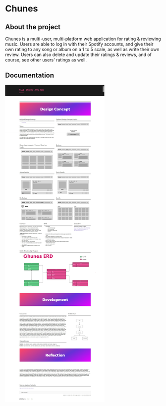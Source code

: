 # Chunes

## About the project
Chunes is a multi-user, multi-platform web application for rating & reviewing music. Users are able to log in with their Spotify accounts, and give their own rating to any song or album on a 1 to 5 scale, as well as write their own review. Users can also delete and update their ratings & reviews, and of course, see other users' ratings as well.

## Documentation
![Chunes Design Documentation](docs/ChunesDesignDoc.jpeg)